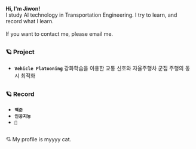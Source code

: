 **Hi, I'm Jiwon!** <br/>
I study AI technology in Transportation Engineering. I try to learn, and record what I learn. <br/><br/>
If you want to contact me, please email me. <br/>
##
### 🪐 Project 
- **`Vehicle Platooning`** 강화학습을 이용한 교통 신호와 자율주행차 군집 주행의 동시 최적화

## 
### 🪐 Record
- **`백준`**
- **`인공지능`**
- **`🐾`**

##
💘 My profile is myyyy cat.
